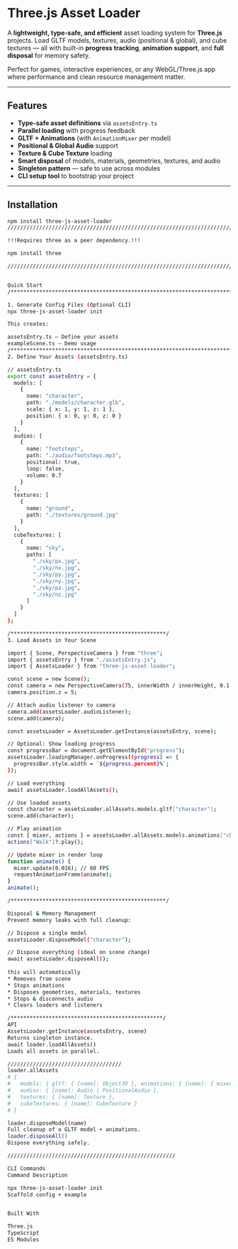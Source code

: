 # Three.js Asset Loader

A **lightweight, type-safe, and efficient** asset loading system for **Three.js** projects. Load GLTF models, textures, audio (positional & global), and cube textures — all with built-in **progress tracking**, **animation support**, and **full disposal** for memory safety.

Perfect for games, interactive experiences, or any WebGL/Three.js app where performance and clean resource management matter.

---

## Features

- **Type-safe asset definitions** via `assetsEntry.ts`
- **Parallel loading** with progress feedback
- **GLTF + Animations** (with `AnimationMixer` per model)
- **Positional & Global Audio** support
- **Texture & Cube Texture** loading
- **Smart disposal** of models, materials, geometries, textures, and audio
- **Singleton pattern** — safe to use across modules
- **CLI setup tool** to bootstrap your project

---

## Installation

```bash
npm install three-js-asset-loader
///////////////////////////////////////////////////////////////////////////////////////////

!!!Requires three as a peer dependency.!!!

npm install three

/////////////////////////////////////////////////////////////////////////////////////////////


Quick Start
/****************************************************************************/

1. Generate Config Files (Optional CLI)
npx three-js-asset-loader init

This creates:

assetsEntry.ts – Define your assets
exampleScene.ts – Demo usage
/****************************************************************************/
2. Define Your Assets (assetsEntry.ts)

// assetsEntry.ts
export const assetsEntry = {
  models: [
    {
      name: "character",
      path: "./models/character.glb",
      scale: { x: 1, y: 1, z: 1 },
      position: { x: 0, y: 0, z: 0 }
    }
  ],
  audios: [
    {
      name: "footsteps",
      path: "./audio/footsteps.mp3",
      positional: true,
      loop: false,
      volume: 0.7
    }
  ],
  textures: [
    {
      name: "ground",
      path: "./textures/ground.jpg"
    }
  ],
  cubeTextures: [
    {
      name: "sky",
      paths: [
        "./sky/px.jpg",
        "./sky/nx.jpg",
        "./sky/py.jpg",
        "./sky/ny.jpg",
        "./sky/pz.jpg",
        "./sky/nz.jpg"
      ]
    }
  ]
};

/*************************************************/
3. Load Assets in Your Scene

import { Scene, PerspectiveCamera } from "three";
import { assetsEntry } from "./assetsEntry.js";
import { AssetsLoader } from "three-js-asset-loader";

const scene = new Scene();
const camera = new PerspectiveCamera(75, innerWidth / innerHeight, 0.1, 1000);
camera.position.z = 5;

// Attach audio listener to camera
camera.add(assetsLoader.audioListener);
scene.add(camera);

const assetsLoader = AssetsLoader.getInstance(assetsEntry, scene);

// Optional: Show loading progress
const progressBar = document.getElementById("progress");
assetsLoader.loadingManager.onProgress((progress) => {
  progressBar.style.width = `${progress.percent}%`;
});

// Load everything
await assetsLoader.loadAllAssets();

// Use loaded assets
const character = assetsLoader.allAssets.models.gltf["character"];
scene.add(character);

// Play animation
const { mixer, actions } = assetsLoader.allAssets.models.animations["character"];
actions["Walk"]?.play();

// Update mixer in render loop
function animate() {
  mixer.update(0.016); // 60 FPS
  requestAnimationFrame(animate);
}
animate();

/*************************************************/

Disposal & Memory Management
Prevent memory leaks with full cleanup:

// Dispose a single model
assetsLoader.disposeModel("character");

// Dispose everything (ideal on scene change)
await assetsLoader.disposeAll(); 
 
this will automatically 
* Removes from scene
* Stops animations
* Disposes geometries, materials, textures
* Stops & disconnects audio
* Clears loaders and listeners

/************************************************/
API
AssetsLoader.getInstance(assetsEntry, scene)
Returns singleton instance.
await loader.loadAllAssets()
Loads all assets in parallel.

////////////////////////////////////
loader.allAssets
# {
#   models: { gltf: { [name]: Object3D }, animations: { [name]: { mixer, actions } } },
#   audios: { [name]: Audio | PositionalAudio },
#   textures: { [name]: Texture },
#   cubeTextures: { [name]: CubeTexture }
# }

loader.disposeModel(name)
Full cleanup of a GLTF model + animations.
loader.disposeAll()
Dispose everything safely.

/////////////////////////////////////////////////////

CLI Commands
Command Description

npx three-js-asset-loader init
Scaffold config + example


Built With

Three.js
TypeScript
ES Modules